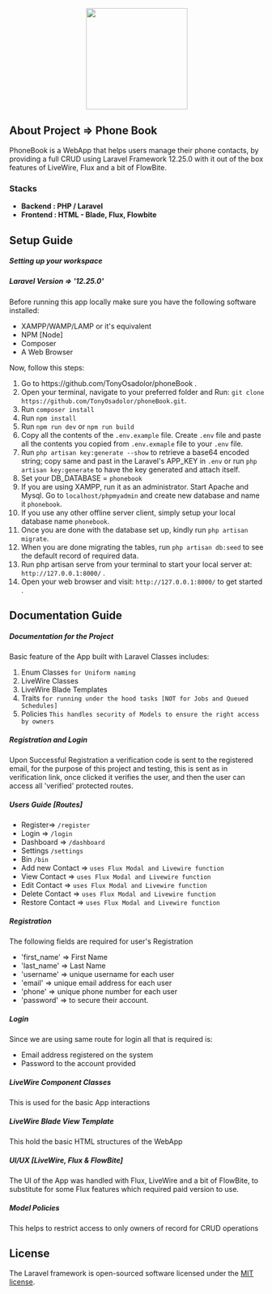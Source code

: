 <p align="center"><a href="https://github.com/TonyOsadolor/phoneBook" target="_blank"><img src="https://tinnovations.com.ng/public_icons/contacts.png" width="200" height="auto"></a></p>

## About Project => Phone Book

PhoneBook is a WebApp that helps users manage their phone contacts, 
by providing a full CRUD using Laravel Framework 12.25.0 with it out of the box 
features of LiveWire, Flux and a bit of FlowBite.

### Stacks

- **Backend : PHP / Laravel**
- **Frontend : HTML - Blade, Flux, Flowbite**

## Setup Guide
##### Setting up your workspace
##### Laravel Version => '12.25.0'
Before running this app locally make sure you have the following software installed:
<ul>
    <li>XAMPP/WAMP/LAMP or it's equivalent</li>
    <li>NPM [Node]</li>
    <li>Composer</li>
    <li>A Web Browser</li>
</ul>
Now, follow this steps:
<ol>
    <li>Go to https://github.com/TonyOsadolor/phoneBook .</li>
    <li>Open your terminal, navigate to your preferred folder and Run: <code>git clone https://github.com/TonyOsadolor/phoneBook.git</code>.</li>
    <li>Run <code>composer install</code></li>
    <li>Run <code>npm install</code></li>
    <li>Run <code>npm run dev</code> or <code>npm run build</code></li>
    <li>Copy all the contents of the <code>.env.example</code> file. Create <code>.env</code> file and paste all the contents you copied from <code>.env.exmaple</code> file to your <code>.env</code> file.</li>
    <li>Run <code>php artisan key:generate --show</code> to retrieve a base64 encoded string; copy same and past in the Laravel's APP_KEY in <code>.env</code> or run <code>php artisan key:generate</code> to have the key generated and attach itself.</li>
    <li>Set your DB_DATABASE = <code>phonebook</code></li>
    <li>If you are using XAMPP, run it as an administrator. Start Apache and Mysql. Go to <code>localhost/phpmyadmin</code> and create new database and name it <code>phonebook</code>.</li>
    <li>If you use any other offline server client, simply setup your local database name <code>phonebook</code>.</li>
    <li>Once you are done with the database set up, kindly run <code>php artisan migrate</code>.</li>
    <li>When you are done migrating the tables, run <code>php artisan db:seed</code> to see the default record of required data.</li>
    <li>Run php artisan serve from your terminal to start your local server at: <code>http://127.0.0.1:8000/</code> .</li>
    <li>Open your web browser and visit: <code>http://127.0.0.1:8000/</code> to get started .</li>
</ol>

## Documentation Guide
##### Documentation for the Project
Basic feature of the App built with Laravel Classes includes:
<ol>
    <li>Enum Classes <code>for Uniform naming</code></li>
    <li>LiveWire Classes</li>
    <li>LiveWire Blade Templates</li>
    <li>Traits <code>for running under the hood tasks [NOT for Jobs and Queued Schedules]</code></li>
    <li>Policies <code>This handles security of Models to ensure the right access by owners</code></li>
</ol>

##### Registration and Login
Upon Successful Registration a verification code is sent to the registered email, 
for the purpose of this project and testing, this is sent as in verification link, 
once clicked it verifies the user, and then the user can access all 'verified' protected routes.

##### Users Guide [Routes]
<ul>
    <li>Register=> <code>/register</code></li>
    <li>Login => <code>/login</code></li>
    <li>Dashboard => <code>/dashboard</code></li>
    <li>Settings <code>/settings</code></li>
    <li>Bin <code>/bin</code></li>
    <li>Add new Contact => <code>uses Flux Modal and Livewire function</code></li>
    <li>View Contact => <code>uses Flux Modal and Livewire function</code></li>
    <li>Edit Contact => <code>uses Flux Modal and Livewire function</code></li>
    <li>Delete Contact => <code>uses Flux Modal and Livewire function</code></li>
    <li>Restore Contact => <code>uses Flux Modal and Livewire function</code></li>
</ul>

##### Registration
The following fields are required for user's Registration
<ul>
    <li>'first_name' => First Name</li>
    <li>'last_name' => Last Name</li>
    <li>'username' => unique username for each user</li>
    <li>'email' => unique email address for each user</li>
    <li>'phone' => unique phone number for each user</li>
    <li>'password' => to secure their account.</li>
</ul>

##### Login
Since we are using same route for login all that is required is:
 - Email address registered on the system
 - Password to the account provided

##### LiveWire Component Classes
This is used for the basic App interactions

##### LiveWire Blade View Template
This hold the basic HTML structures of the WebApp

##### UI/UX [LiveWire, Flux & FlowBite]
The UI of the App was handled with Flux, LiveWire and a bit of 
FlowBite, to substitute for some Flux features which required paid version to use.

##### Model Policies
This helps to restrict access to only owners of record for CRUD operations

## License

The Laravel framework is open-sourced software licensed under the [MIT license](https://opensource.org/licenses/MIT).
